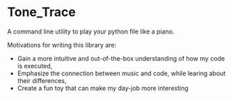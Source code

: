 Tone_Trace
==========

A command line utility to play your python file like a piano.

Motivations for writing this library are:

- Gain a more intuitive and out-of-the-box understanding of how my code is executed,
- Emphasize the connection between music and code, while learing about their differences,
- Create a fun toy that can make my day-job more interesting


